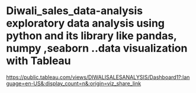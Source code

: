 # Diwali_sales_data-analysis exploratory data analysis using python and its library like pandas, numpy ,seaborn ..data visualization with Tableau 
https://public.tableau.com/views/DIWALISALESANALYSIS/Dashboard1?:language=en-US&:display_count=n&:origin=viz_share_link
